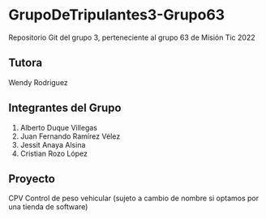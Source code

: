 # GrupoDeTripulantes3-Grupo63
Repositorio Git del grupo 3, perteneciente al grupo 63 de Misión Tic 2022

## Tutora
Wendy Rodriguez

## Integrantes del Grupo

1. Alberto Duque Villegas
2. Juan Fernando Ramírez Vélez
3. Jessit Anaya Alsina
4. Cristian Rozo López

## Proyecto
CPV Control de peso vehicular
(sujeto a cambio de nombre si optamos por una tienda de software)